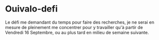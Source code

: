 # Ouivalo-defi

Le défi me demandant du temps pour faire des recherches, je ne serai en mesure de pleinement me concentrer pour y travailler qu'à partir de Vendredi 16 Septembre, ou au plus tard en milieu de semaine suivante.
